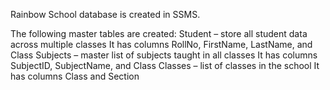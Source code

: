 Rainbow School database is created in SSMS.

The following master tables are created:
Student – store all student data across multiple classes
It has columns RollNo, FirstName, LastName, and Class
Subjects – master list of subjects taught in all classes
It has columns SubjectID, SubjectName, and Class
Classes – list of classes in the school
It has columns Class and Section
